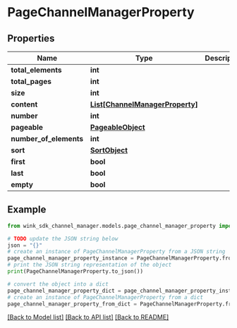 # PageChannelManagerProperty


## Properties

Name | Type | Description | Notes
------------ | ------------- | ------------- | -------------
**total_elements** | **int** |  | [optional] 
**total_pages** | **int** |  | [optional] 
**size** | **int** |  | [optional] 
**content** | [**List[ChannelManagerProperty]**](ChannelManagerProperty.md) |  | [optional] 
**number** | **int** |  | [optional] 
**pageable** | [**PageableObject**](PageableObject.md) |  | [optional] 
**number_of_elements** | **int** |  | [optional] 
**sort** | [**SortObject**](SortObject.md) |  | [optional] 
**first** | **bool** |  | [optional] 
**last** | **bool** |  | [optional] 
**empty** | **bool** |  | [optional] 

## Example

```python
from wink_sdk_channel_manager.models.page_channel_manager_property import PageChannelManagerProperty

# TODO update the JSON string below
json = "{}"
# create an instance of PageChannelManagerProperty from a JSON string
page_channel_manager_property_instance = PageChannelManagerProperty.from_json(json)
# print the JSON string representation of the object
print(PageChannelManagerProperty.to_json())

# convert the object into a dict
page_channel_manager_property_dict = page_channel_manager_property_instance.to_dict()
# create an instance of PageChannelManagerProperty from a dict
page_channel_manager_property_from_dict = PageChannelManagerProperty.from_dict(page_channel_manager_property_dict)
```
[[Back to Model list]](../README.md#documentation-for-models) [[Back to API list]](../README.md#documentation-for-api-endpoints) [[Back to README]](../README.md)



